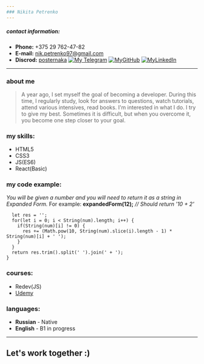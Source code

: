 ```yaml
---
### Nikita Petrenko
---
```

##### contact information: 
- **Phone:** +375 29 762-47-82
- **E-mail:** nik.petrenko97@gmail.com
- **Discrod:** [posternaka](discord.com/posternaka)
[![My Telegram](https://web.telegram.org/k/assets/img/favicon-32x32.png?v=jw3mK7G9Ry)](https://t.me/posternaka)      [![MyGitHub](https://github.githubassets.com/favicons/favicon.png)](https://github.com/posternaka)              [![MyLinkedIn](https://static-exp1.licdn.com/sc/h/8s162nmbcnfkg7a0k8nq9wwqo)](https://www.linkedin.com/in/posternaka)
---
### about me
>A year ago, I set myself the goal of becoming a developer. During this time, I regularly study, look for answers to questions, watch tutorials, attend various intensives, read books.
I'm interested in what I do. I try to give my best. Sometimes it is difficult, but when you overcome it, you become one step closer to your goal.
### my skills:
- HTML5
- CSS3
- JS(ES6)
- React(Basic)
### my code example:
_You will be given a number and you will need to return it as a string in Expanded Form._
For example: **expandedForm(12);** _// Should return '10 + 2'_
```function expandedForm(num) {
  let res = '';
  for(let i = 0; i < String(num).length; i++) {
    if(String(num)[i] != 0) {
      res += (Math.pow(10, String(num).slice(i).length - 1) * String(num)[i] + ' ');
    } 
  }
  return res.trim().split(' ').join(' + ');
}
```
### courses:
- Redev(JS)
- [Udemy](https://www.udemy.com/course/javascript_full)
### languages:
- **Russian** - Native
- **English** - B1 in progress
___
## Let's work together :)